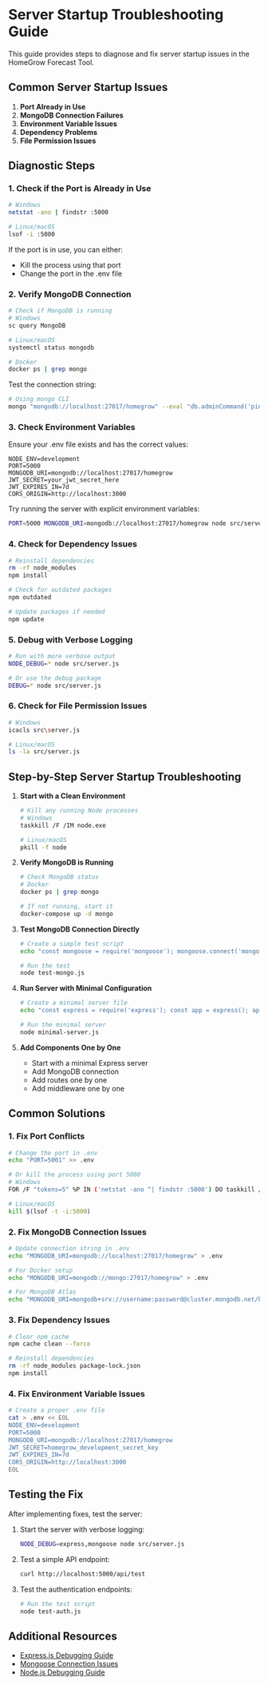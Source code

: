 # Server Startup Troubleshooting Guide

This guide provides steps to diagnose and fix server startup issues in the HomeGrow Forecast Tool.

## Common Server Startup Issues

1. **Port Already in Use**
2. **MongoDB Connection Failures**
3. **Environment Variable Issues**
4. **Dependency Problems**
5. **File Permission Issues**

## Diagnostic Steps

### 1. Check if the Port is Already in Use

```bash
# Windows
netstat -ano | findstr :5000

# Linux/macOS
lsof -i :5000
```

If the port is in use, you can either:
- Kill the process using that port
- Change the port in the .env file

### 2. Verify MongoDB Connection

```bash
# Check if MongoDB is running
# Windows
sc query MongoDB

# Linux/macOS
systemctl status mongodb

# Docker
docker ps | grep mongo
```

Test the connection string:
```bash
# Using mongo CLI
mongo "mongodb://localhost:27017/homegrow" --eval "db.adminCommand('ping')"
```

### 3. Check Environment Variables

Ensure your .env file exists and has the correct values:
```
NODE_ENV=development
PORT=5000
MONGODB_URI=mongodb://localhost:27017/homegrow
JWT_SECRET=your_jwt_secret_here
JWT_EXPIRES_IN=7d
CORS_ORIGIN=http://localhost:3000
```

Try running the server with explicit environment variables:
```bash
PORT=5000 MONGODB_URI=mongodb://localhost:27017/homegrow node src/server.js
```

### 4. Check for Dependency Issues

```bash
# Reinstall dependencies
rm -rf node_modules
npm install

# Check for outdated packages
npm outdated

# Update packages if needed
npm update
```

### 5. Debug with Verbose Logging

```bash
# Run with more verbose output
NODE_DEBUG=* node src/server.js

# Or use the debug package
DEBUG=* node src/server.js
```

### 6. Check for File Permission Issues

```bash
# Windows
icacls src\server.js

# Linux/macOS
ls -la src/server.js
```

## Step-by-Step Server Startup Troubleshooting

1. **Start with a Clean Environment**
   ```bash
   # Kill any running Node processes
   # Windows
   taskkill /F /IM node.exe

   # Linux/macOS
   pkill -f node
   ```

2. **Verify MongoDB is Running**
   ```bash
   # Check MongoDB status
   # Docker
   docker ps | grep mongo
   
   # If not running, start it
   docker-compose up -d mongo
   ```

3. **Test MongoDB Connection Directly**
   ```bash
   # Create a simple test script
   echo "const mongoose = require('mongoose'); mongoose.connect('mongodb://localhost:27017/homegrow').then(() => console.log('Connected!')).catch(err => console.error('Failed:', err));" > test-mongo.js
   
   # Run the test
   node test-mongo.js
   ```

4. **Run Server with Minimal Configuration**
   ```bash
   # Create a minimal server file
   echo "const express = require('express'); const app = express(); app.get('/', (req, res) => res.send('OK')); app.listen(5000, () => console.log('Server running'));" > minimal-server.js
   
   # Run the minimal server
   node minimal-server.js
   ```

5. **Add Components One by One**
   - Start with a minimal Express server
   - Add MongoDB connection
   - Add routes one by one
   - Add middleware one by one

## Common Solutions

### 1. Fix Port Conflicts

```bash
# Change the port in .env
echo "PORT=5001" >> .env

# Or kill the process using port 5000
# Windows
FOR /F "tokens=5" %P IN ('netstat -ano ^| findstr :5000') DO taskkill /F /PID %P

# Linux/macOS
kill $(lsof -t -i:5000)
```

### 2. Fix MongoDB Connection Issues

```bash
# Update connection string in .env
echo "MONGODB_URI=mongodb://localhost:27017/homegrow" > .env

# For Docker setup
echo "MONGODB_URI=mongodb://mongo:27017/homegrow" > .env

# For MongoDB Atlas
echo "MONGODB_URI=mongodb+srv://username:password@cluster.mongodb.net/homegrow" > .env
```

### 3. Fix Dependency Issues

```bash
# Clear npm cache
npm cache clean --force

# Reinstall dependencies
rm -rf node_modules package-lock.json
npm install
```

### 4. Fix Environment Variable Issues

```bash
# Create a proper .env file
cat > .env << EOL
NODE_ENV=development
PORT=5000
MONGODB_URI=mongodb://localhost:27017/homegrow
JWT_SECRET=homegrow_development_secret_key
JWT_EXPIRES_IN=7d
CORS_ORIGIN=http://localhost:3000
EOL
```

## Testing the Fix

After implementing fixes, test the server:

1. Start the server with verbose logging:
   ```bash
   NODE_DEBUG=express,mongoose node src/server.js
   ```

2. Test a simple API endpoint:
   ```bash
   curl http://localhost:5000/api/test
   ```

3. Test the authentication endpoints:
   ```bash
   # Run the test script
   node test-auth.js
   ```

## Additional Resources

- [Express.js Debugging Guide](https://expressjs.com/en/guide/debugging.html)
- [Mongoose Connection Issues](https://mongoosejs.com/docs/connections.html)
- [Node.js Debugging Guide](https://nodejs.org/en/docs/guides/debugging-getting-started/)
